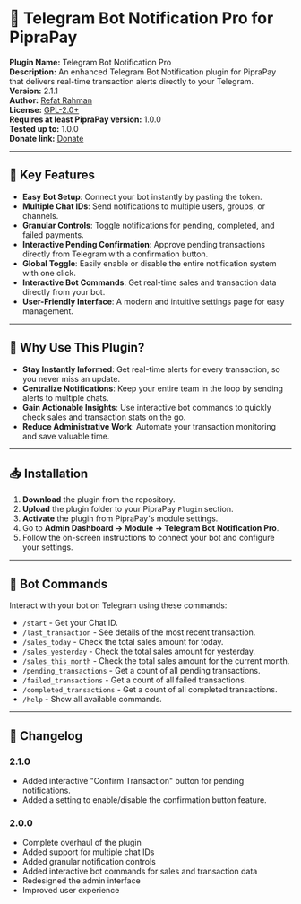 # 🤖 Telegram Bot Notification Pro for PipraPay

**Plugin Name:** Telegram Bot Notification Pro  
**Description:** An enhanced Telegram Bot Notification plugin for PipraPay that delivers real-time transaction alerts directly to your Telegram.  
**Version:** 2.1.1  
**Author:** [Refat Rahman](https://github.com/refatbd)  
**License:** [GPL-2.0+](https://www.gnu.org/licenses/gpl-2.0.html)  
**Requires at least PipraPay version:** 1.0.0  
**Tested up to:** 1.0.0  
**Donate link:** [Donate](https://refat.ovh/donate)

---

## 📌 Key Features

-   **Easy Bot Setup**: Connect your bot instantly by pasting the token.
-   **Multiple Chat IDs**: Send notifications to multiple users, groups, or channels.
-   **Granular Controls**: Toggle notifications for pending, completed, and failed payments.
-   **Interactive Pending Confirmation**: Approve pending transactions directly from Telegram with a confirmation button.
-   **Global Toggle**: Easily enable or disable the entire notification system with one click.
-   **Interactive Bot Commands**: Get real-time sales and transaction data directly from your bot.
-   **User-Friendly Interface**: A modern and intuitive settings page for easy management.

---

## 🎯 Why Use This Plugin?

-   **Stay Instantly Informed**: Get real-time alerts for every transaction, so you never miss an update.
-   **Centralize Notifications**: Keep your entire team in the loop by sending alerts to multiple chats.
-   **Gain Actionable Insights**: Use interactive bot commands to quickly check sales and transaction stats on the go.
-   **Reduce Administrative Work**: Automate your transaction monitoring and save valuable time.

---

## 📥 Installation

1.  **Download** the plugin from the repository.
2.  **Upload** the plugin folder to your PipraPay `Plugin` section.
3.  **Activate** the plugin from PipraPay's module settings.
4.  Go to **Admin Dashboard → Module → Telegram Bot Notification Pro**.
5.  Follow the on-screen instructions to connect your bot and configure your settings.

---

## 🤖 Bot Commands

Interact with your bot on Telegram using these commands:

-   `/start` - Get your Chat ID.
-   `/last_transaction` - See details of the most recent transaction.
-   `/sales_today` - Check the total sales amount for today.
-   `/sales_yesterday` - Check the total sales amount for yesterday.
-   `/sales_this_month` - Check the total sales amount for the current month.
-   `/pending_transactions` - Get a count of all pending transactions.
-   `/failed_transactions` - Get a count of all failed transactions.
-   `/completed_transactions` - Get a count of all completed transactions.
-   `/help` - Show all available commands.

---

## 📝 Changelog

### 2.1.0
-   Added interactive "Confirm Transaction" button for pending notifications.
-   Added a setting to enable/disable the confirmation button feature.

### 2.0.0

-   Complete overhaul of the plugin
-   Added support for multiple chat IDs
-   Added granular notification controls
-   Added interactive bot commands for sales and transaction data
-   Redesigned the admin interface
-   Improved user experience